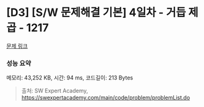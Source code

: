 # [D3] [S/W 문제해결 기본] 4일차 - 거듭 제곱 - 1217 

[문제 링크](https://swexpertacademy.com/main/code/problem/problemDetail.do?contestProbId=AV14dUIaAAUCFAYD) 

### 성능 요약

메모리: 43,252 KB, 시간: 94 ms, 코드길이: 213 Bytes



> 출처: SW Expert Academy, https://swexpertacademy.com/main/code/problem/problemList.do